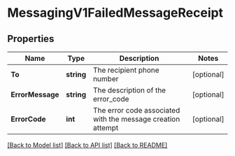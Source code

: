 # MessagingV1FailedMessageReceipt

## Properties

Name | Type | Description | Notes
------------ | ------------- | ------------- | -------------
**To** | **string** | The recipient phone number |[optional] 
**ErrorMessage** | **string** | The description of the error_code |[optional] 
**ErrorCode** | **int** | The error code associated with the message creation attempt |[optional] 

[[Back to Model list]](../README.md#documentation-for-models) [[Back to API list]](../README.md#documentation-for-api-endpoints) [[Back to README]](../README.md)


